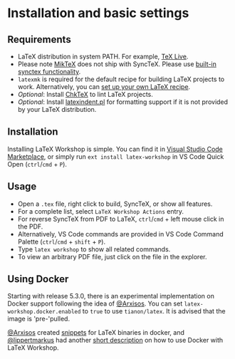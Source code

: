 # Installation and basic settings

## Requirements

- LaTeX distribution in system PATH. For example, [TeX Live](https://www.tug.org/texlive/).
- Please note [MikTeX](https://miktex.org/) does not ship with SyncTeX. Please use [built-in synctex functionality](View#latex-workshopsynctexsynctexjsenabled).
- `latexmk` is required for the default recipe for building LaTeX projects to work. Alternatively, you can [set up your own LaTeX recipe](Compile#latex-recipes).
- _Optional_: Install [ChkTeX](http://www.nongnu.org/chktex) to lint LaTeX projects.
- _Optional_: Install [latexindent.pl](https://github.com/cmhughes/latexindent.pl) for formatting support if it is not provided by your LaTeX distribution.

## Installation

Installing LaTeX Workshop is simple. You can find it in [Visual Studio Code Marketplace](https://marketplace.visualstudio.com/items?itemName=James-Yu.latex-workshop), or simply run `ext install latex-workshop` in VS Code Quick Open (`ctrl`/`cmd` + `P`).

## Usage

- Open a `.tex` file, right click to build, SyncTeX, or show all features.
- For a complete list, select `LaTeX Workshop Actions` entry.
- For reverse SyncTeX from PDF to LaTeX, `ctrl`/`cmd` + left mouse click in the PDF.
- Alternatively, VS Code commands are provided in VS Code Command Palette (`ctrl`/`cmd` + `shift` + `P`).
- Type `latex workshop` to show all related commands.
- To view an arbitrary PDF file, just click on the file in the explorer.

## Using Docker

Starting with release 5.3.0, there is an experimental implementation on Docker support following the idea of [@Arxisos](https://github.com/Arxisos). You can set `latex-workshop.docker.enabled` to `true` to use `tianon/latex`. It is advised that the image is 'pre-'pulled.

[@Arxisos](https://github.com/Arxisos) created [snippets](https://github.com/Arxisos/LaTex-Workshop-Docker) for LaTeX binaries in docker, and [@lippertmarkus](https://github.com/lippertmarkus) had another [short description](https://github.com/James-Yu/LaTeX-Workshop/issues/302) on how to use Docker with LaTeX Workshop.